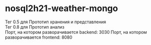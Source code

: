 # nosql2h21-weather-mongo
Тег 0.5 для Прототип хранения и представления <br/>
Тег 0.8 для Прототип анализ<br/>
Порт, на котором разворачивается backend: 3030
Порт, на котором разворачивается frontend: 8080
